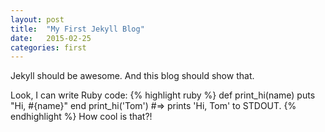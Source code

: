 ```yaml
---
layout: post
title:  "My First Jekyll Blog"
date:   2015-02-25
categories: first
---
```


Jekyll should be awesome.  And this blog should show that.

Look, I can write Ruby code:
{% highlight ruby %}
def print_hi(name)
  puts "Hi, #{name}"
end
print_hi('Tom')
#=> prints 'Hi, Tom' to STDOUT.
{% endhighlight %}
How cool is that?!